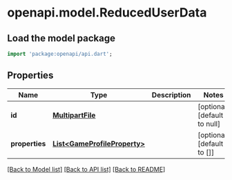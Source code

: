 # openapi.model.ReducedUserData

## Load the model package
```dart
import 'package:openapi/api.dart';
```

## Properties
Name | Type | Description | Notes
------------ | ------------- | ------------- | -------------
**id** | [**MultipartFile**](File.md) |  | [optional] [default to null]
**properties** | [**List&lt;GameProfileProperty&gt;**](GameProfileProperty.md) |  | [optional] [default to []]

[[Back to Model list]](../README.md#documentation-for-models) [[Back to API list]](../README.md#documentation-for-api-endpoints) [[Back to README]](../README.md)


